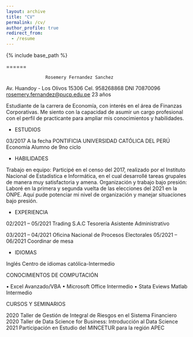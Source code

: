 ```yaml
---
layout: archive
title: "CV"
permalink: /cv/
author_profile: true
redirect_from:
  - /resume
---
```


{% include base_path %}


======

                   Rosemery Fernandez Sanchez
Av. Huandoy - Los Olivos 15306
Cel. 958268868
DNI 70870096
rosemery.fernandez@pucp.edu.pe
23 años

Estudiante de la carrera de Economía, con interés en el área de Finanzas Corporativas. 
Me siento con la capacidad de asumir un cargo profesional con el perfil de practicante para ampliar mis conocimientos y habilidades. 

* ESTUDIOS

03/2017 A la fecha	PONTIFICIA UNIVERSIDAD CATÓLICA DEL PERÚ	 
Economía
Alumno de 9no ciclo

* HABILIDADES

Trabajo en equipo: Participé en el censo del 2017, realizado por el Instituto Nacional de Estadística e Informática, en el cual desarrollé tareas grupales de manera muy satisfactoria y amena. 
Organización y trabajo bajo presión: Laboré en la primera y segunda vuelta de las elecciones del 2021 en la ONPE. Aquí pude potenciar mi nivel de organización y manejar situaciones bajo presión.

* EXPERIENCIA 
 
02/2021 – 05/2021      Trading S.A.C
				                 Tesorería
			              	   Asistente Administrativo	

03/2021 – 04/2021 	   Oficina Nacional de Procesos Electorales
05/2021 – 06/2021        Coordinar de mesa 
		
    
* IDIOMAS

Inglés		Centro de idiomas católica-Intermedio


CONOCIMIENTOS DE COMPUTACIÓN

•	Excel Avanzado/VBA
•	Microsoft Office Intermedio 
•	Stata Eviews Matlab Intermedio 

CURSOS Y SEMINARIOS 

2020		           Taller de Gestión de Integral de Riesgos en el Sistema Financiero 
2020                          Taller de Data Science for Business: Introducción al Data Science  
2021   		           Participación en Estudio del MINCETUR para la región APEC

  
